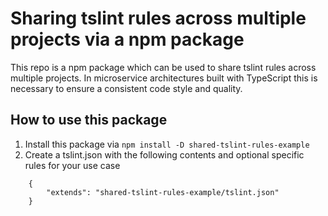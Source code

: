 # Sharing tslint rules across multiple projects via a npm package

This repo is a npm package which can be used to share tslint rules across multiple projects.
In microservice architectures built with TypeScript this is necessary to ensure a consistent code style and quality.


## How to use this package

1. Install this package via ```npm install -D shared-tslint-rules-example```
1. Create a tslint.json with the following contents and optional specific rules for your use case
```
	{
		"extends": "shared-tslint-rules-example/tslint.json"
	}

```
